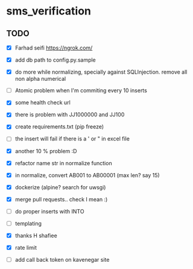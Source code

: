# sms_verification


## TODO
- [x] Farhad seifi https://ngrok.com/
- [x] add db path to config.py.sample
- [x] do more while normalizing, specially against SQLInjection. remove all non alpha numerical
- [ ] Atomic problem when I'm commiting every 10 inserts
- [x] some health check url
- [x] there is problem with JJ1000000 and JJ100
- [x] create requirements.txt (pip freeze)
- [ ] the insert will fail if there is a ' or " in excel file
- [x] another 10 % problem :D
- [x] refactor name str in normalize function
- [x] in normalize, convert AB001 to AB00001 (max len? say 15)
- [x] dockerize (alpine? search for uwsgi)
- [x] merge pull requests.. check I mean :)
- [ ] do proper inserts with INTO
- [ ] templating
- [x] thanks H shafiee
- [x] rate limit
- [ ] add call back token on kavenegar site


